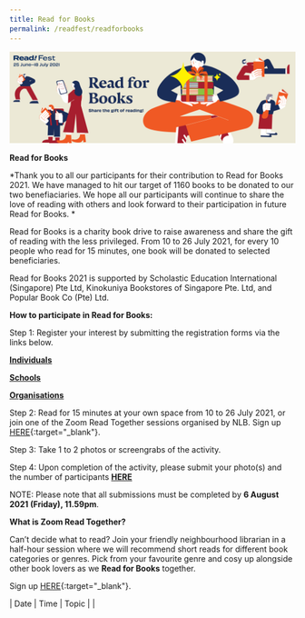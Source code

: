 ```yaml
---
title: Read for Books
permalink: /readfest/readforbooks
---
```


![banner RF](\images\RF_RFB.jpg)

**Read for Books**

*Thank you to all our participants for their contribution to Read for Books 2021. We have managed to hit our target of 1160 books to be donated to our two benefiaciaries. We hope  all our participants will continue to share the love of reading with others and look forward to their participation in future Read for Books. *

Read for Books is a charity book drive to raise awareness and share the gift of reading with the less privileged. From 10 to 26 July 2021, for every 10 people who read for 15 minutes, one book will be donated to selected beneficiaries. 

Read for Books 2021 is supported by Scholastic Education International (Singapore) Pte Ltd, Kinokuniya Bookstores of Singapore Pte. Ltd, and Popular Book Co (Pte) Ltd.



**How to participate in Read for Books:**

Step 1: Register your interest by submitting the registration forms via the links below.

**[Individuals](https://go.gov.sg/rfb-individual)**  

**[Schools](https://go.gov.sg/rfb-school)**  

**[Organisations](https://go.gov.sg/rfb-organisation)**  

Step 2: Read for 15 minutes at your own space from 10 to 26 July 2021, or join one of the Zoom Read Together sessions organised by NLB. Sign up [HERE](https://go.gov.sg/zoomrfb2021){:target="_blank"}.

Step 3: Take 1 to 2 photos or screengrabs of the activity.

Step 4: Upon completion of the activity, please submit your photo(s) and the number of participants **[HERE](https://go.gov.sg/rfb-submit)**  

NOTE: Please note that all submissions must be completed by **6 August 2021 (Friday), 11.59pm**.



**What is Zoom Read Together?**

Can’t decide what to read? Join your friendly neighbourhood librarian in a half-hour session where we will recommend short reads for different book categories or genres. Pick from your favourite genre and cosy up alongside other book lovers as we **Read for Books** together. 

Sign up [HERE](https://go.gov.sg/zoomrfb2021){:target="_blank"}.

| Date         | Time            | Topic                  |
|